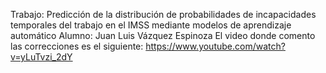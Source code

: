 Trabajo: Predicción de la distribución de probabilidades de incapacidades temporales del trabajo en el IMSS mediante modelos de aprendizaje automático
Alumno: Juan Luis Vázquez Espinoza
El video donde comento las correcciones es el siguiente: https://www.youtube.com/watch?v=yLuTvzi_2dY

